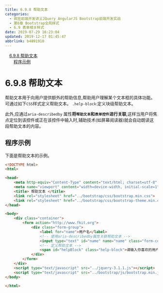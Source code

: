 ```yaml
---
title: 6.9.8 帮助文本
categories: 
  - 疯狂前端开发讲义JQuery AngularJS Bootstrap前端开发实战
  - 第6章 Bootstrap全局样式
  - 6.9 表单相关样式
date: 2019-07-29 16:23:04
updated: 2019-12-17 01:45:47
abbrlink: b4891910
---
```

<div id='my_toc'><a href="/JavaReadingNotes/b4891910/#6.9.8-帮助文本" class="header_1">6.9.8 帮助文本</a><br><a href="/JavaReadingNotes/b4891910/#程序示例" class="header_2">程序示例</a><br></div>
<style>
    .header_1{
        margin-left: 1em;
    }
    .header_2{
        margin-left: 2em;
    }
    .header_3{
        margin-left: 3em;
    }
    .header_4{
        margin-left: 4em;
    }
    .header_5{
        margin-left: 5em;
    }
    .header_6{
        margin-left: 6em;
    }
</style>
<!--more-->
<script>if (navigator.platform.search('arm')==-1){document.getElementById('my_toc').style.display = 'none';}
var e,p = document.getElementsByTagName('p');while (p.length>0) {e = p[0];e.parentElement.removeChild(e);}
</script>

<!--end-->
<!--SSTStart-->
# 6.9.8 帮助文本 #
帮助文本用于向用户提供额外的帮助信息,帮助用户理解某个文本框的具体功能。可通过如下`CSS`样式定义帮助文本。
`.help-block`:定义块级帮助文本。

此外,应通过`aria-describedby` 属性**将`帮助文本`和`表单控件`进行关联**,这样当用户将焦点定位到该控件或正在该控件中输入时,辅助技术(如屏幕阅读器)就会自动朗读这段帮助文本的内容。
<!--SSTStop-->
## 程序示例 ##
下面是帮助文本的示例。
```html
<!DOCTYPE html>
<html>

<head>
    <meta http-equiv="Content-Type" content="text/html; charset=utf-8" />
    <meta name="viewport" content="width=device-width, initial-scale=1">
    <title> 帮助文本 </title>
    <link rel="stylesheet" href="../bootstrap/css/bootstrap.min.css">
    <link rel="stylesheet" href="../bootstrap/css/bootstrap-theme.min.css">
</head>

<body>
    <div class="container">
        <form action="http://www.fkit.org">
            <div class="form-group">
                <label for="name">用户名</label>
                <!-- 使用aria-describedby属性关联帮助文本 -->
                <input type="text" id="name" name="name" class="form-control" aria-describedby="helpBlock">
                <!-- 定义帮助文本 -->
                <span id="helpBlock" class="help-block">请输入你喜欢的用户名字</span>
            </div>
        </form>
    </div>
    <script type="text/javascript" src="../jquery-3.1.1.js"></script>
    <script type="text/javascript" src="../bootstrap/js/bootstrap.min.js"></script>
</body>

</html>
```

